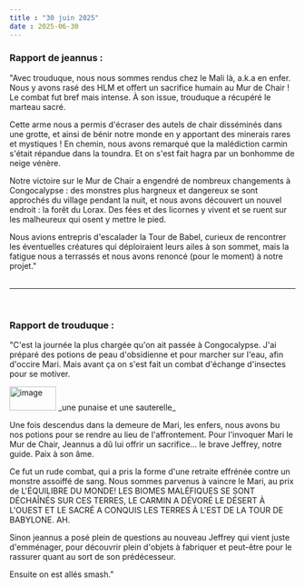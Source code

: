 ```yaml
---
title : "30 juin 2025"
date : 2025-06-30
---
```

### Rapport de jeannus :  
"Avec trouduque, nous nous sommes rendus chez le Mali là, a.k.a en enfer. Nous y avons rasé des HLM et offert un sacrifice humain au Mur de Chair ! Le combat fut bref mais intense. À son issue, trouduque a récupéré le marteau sacré.

Cette arme nous a permis d'écraser des autels de chair disséminés dans une grotte, et ainsi de bénir notre monde en y apportant des minerais rares et mystiques ! En chemin, nous avons remarqué que la malédiction carmin s'était répandue dans la toundra. Et on s'est fait hagra par un bonhomme de neige vénère.

Notre victoire sur le Mur de Chair a engendré de nombreux changements à Congocalypse : des monstres plus hargneux et dangereux se sont approchés du village pendant la nuit, et nous avons découvert un nouvel endroit : la forêt du Lorax. Des fées et des licornes y vivent et se ruent sur les malheureux qui osent y mettre le pied.

Nous avions entrepris d'escalader la Tour de Babel, curieux de rencontrer les éventuelles créatures qui déploiraient leurs ailes à son sommet, mais la fatigue nous a terrassés et nous avons renoncé (pour le moment) à notre projet."  
<br>  
***
<br>

### Rapport de trouduque :  
"C'est la journée la plus chargée qu'on ait passée à Congocalypse. J'ai préparé des potions de peau d'obsidienne et pour marcher sur l'eau, afin d'occire Mari. Mais avant ça on s'est fait un combat d'échange d'insectes pour se motiver.  

<img width="82" height="42" alt="image" src="https://github.com/user-attachments/assets/0bcd5061-ecdc-49a7-b572-727436c3ab26" />
_une punaise et une sauterelle_  

Une fois descendus dans la demeure de Mari, les enfers, nous avons bu nos potions pour se rendre au lieu de l'affrontement. Pour l'invoquer Mari le Mur de Chair, Jeannus a dû lui offrir un sacrifice... le brave Jeffrey, notre guide. Paix à son âme.

Ce fut un rude combat, qui a pris la forme d'une retraite effrénée contre un monstre assoiffé de sang. Nous sommes parvenus à vaincre le Mari, au prix de L'ÉQUILIBRE DU MONDE! LES BIOMES MALÉFIQUES SE SONT DÉCHAÎNÉS SUR CES TERRES, LE CARMIN A DÉVORÉ LE DÉSERT À L'OUEST ET LE SACRÉ A CONQUIS LES TERRES À L'EST DE LA TOUR DE BABYLONE. AH.

Sinon jeannus a posé plein de questions au nouveau Jeffrey qui vient juste d'emménager, pour découvrir plein d'objets à fabriquer et peut-être pour le rassurer quant au sort de son prédécesseur.

Ensuite on est allés smash."
